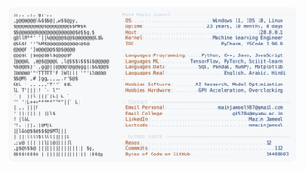 <picture>
  <source srcset="https://raw.githubusercontent.com/mmazinjameel/mmazinjameel/main/dark_mode.svg?v=1757736679" media="(prefers-color-scheme: dark)">
  <img src="https://raw.githubusercontent.com/mmazinjameel/mmazinjameel/main/light_mode.svg?v=1757736679">
</picture>
